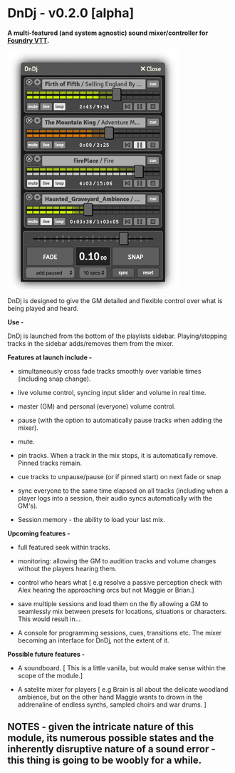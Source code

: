 # DnDj - v0.2.0 [alpha]

**A multi-featured (and system agnostic) sound mixer/controller for [Foundry VTT](https://foundryvtt.com).**

![image](_images/tracks.png)

DnDj is designed to give the GM detailed and flexible control over what is being played and heard.

**Use -**

DnDj is launched from the bottom of the playlists sidebar. Playing/stopping tracks in the sidebar adds/removes them from the mixer.

**Features at launch include -**

- simultaneously cross fade tracks smoothly over variable times (including snap change).

- live volume control, syncing input slider and volume in real time.

- master (GM) and personal (everyone) volume control.

- pause (with the option to automatically pause tracks when adding the mixer).

- mute.

- pin tracks. When a track in the mix stops, it is automatically remove. Pinned tracks remain. 

- cue tracks to unpause/pause (or if pinned start) on next fade or snap

- sync everyone to the same time elapsed on all tracks (including when a player logs into a session, their audio syncs automatically with the GM's).

- Session memory - the ability to load your last mix.

**Upcoming features -**

- full featured seek within tracks.

- monitoring: allowing the GM to audition tracks and volume changes without the players hearing them.

- control who hears what [ e.g resolve a passive perception check with Alex hearing the approaching orcs but not Maggie or Brian.]

- save multiple sessions and load them on the fly allowing a GM to seamlessly mix between presets for locations, situations or characters. This would result in...

- A console for programming sessions, cues, transitions etc. The mixer becoming an interface for DnDj, not the extent of it. 

**Possible future features -**

- A soundboard. [ This is a little vanilla, but would make sense within the scope of the module.]

- A satelite mixer for players [ e.g Brain is all about the delicate woodland ambience, but on the other hand Maggie wants to drown in the addrenaline of endless synths, sampled choirs and war drums. ]


## NOTES - given the intricate nature of this module, its numerous possible states and the inherently disruptive nature of a sound error - this thing is going to be woobly for a while.
